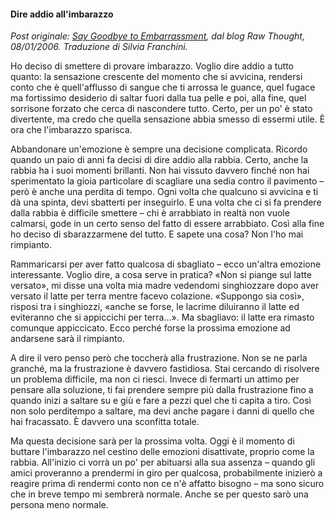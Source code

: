 #### Dire addio all'imbarazzo

_Post originale: [Say Goodbye to Embarrassment](http://www.aaronsw.com/weblog/emotions), dal blog Raw Thought, 08/01/2006. Traduzione di Silvia Franchini._

Ho deciso di smettere di provare imbarazzo. Voglio dire addio a tutto quanto:
la sensazione crescente del momento che si avvicina, rendersi conto che è
quell'afflusso di sangue che ti arrossa le guance, quel fugace ma fortissimo
desiderio di saltar fuori dalla tua pelle e poi, alla fine, quel sorrisone
forzato che cerca di nascondere tutto. Certo, per un po' è stato divertente,
ma credo che quella sensazione abbia smesso di essermi utile. È ora che
l'imbarazzo sparisca.

Abbandonare un'emozione è sempre una decisione complicata. Ricordo quando un
paio di anni fa decisi di dire addio alla rabbia. Certo, anche la rabbia ha i
suoi momenti brillanti. Non hai vissuto davvero finché non hai sperimentato la
gioia particolare di scagliare una sedia contro il pavimento – però è anche
una perdita di tempo. Ogni volta che qualcuno si avvicina e ti dà una spinta,
devi sbatterti per inseguirlo. E una volta che ci si fa prendere dalla rabbia
è difficile smettere – chi è arrabbiato in realtà non vuole calmarsi, gode in
un certo senso del fatto di essere arrabbiato. Così alla fine ho deciso di
sbarazzarmene del tutto. E sapete una cosa? Non l'ho mai rimpianto.

Rammaricarsi per aver fatto qualcosa di sbagliato – ecco un'altra emozione
interessante. Voglio dire, a cosa serve in pratica? «Non si piange sul latte
versato», mi disse una volta mia madre vedendomi singhiozzare dopo aver
versato il latte per terra mentre facevo colazione. «Suppongo sia così»,
risposi tra i singhiozzi, «anche se forse, le lacrime diluiranno il latte ed
eviteranno che si appiccichi per terra…». Ma sbagliavo: il latte era rimasto
comunque appiccicato. Ecco perché forse la prossima emozione ad andarsene sarà
il rimpianto.

A dire il vero penso però che toccherà alla frustrazione. Non se ne parla
granché, ma la frustrazione è davvero fastidiosa. Stai cercando di risolvere
un problema difficile, ma non ci riesci. Invece di fermarti un attimo per
pensare alla soluzione, ti fai prendere sempre più dalla frustrazione fino a
quando inizi a saltare su e giù e fare a pezzi quel che ti capita a tiro. Così
non solo perditempo a saltare, ma devi anche pagare i danni di quello che hai
fracassato. È davvero una sconfitta totale.

Ma questa decisione sarà per la prossima volta. Oggi è il momento di buttare
l'imbarazzo nel cestino delle emozioni disattivate, proprio come la rabbia.
All'inizio ci vorrà un po' per abituarsi alla sua assenza – quando gli amici
proveranno a prendermi in giro per qualcosa, probabilmente inizierò a reagire
prima di rendermi conto non ce n'è affatto bisogno – ma sono sicuro che in
breve tempo mi sembrerà normale. Anche se per questo sarò una persona meno
normale.